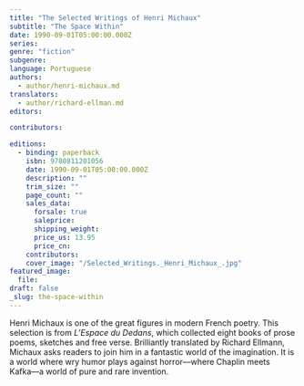```yaml
---
title: "The Selected Writings of Henri Michaux"
subtitle: "The Space Within"
date: 1990-09-01T05:00:00.000Z
series:
genre: "fiction"
subgenre:
language: Portuguese
authors:
  - author/henri-michaux.md
translators:
  - author/richard-ellman.md
editors:

contributors:

editions:
  - binding: paperback
    isbn: 9780811201056
    date: 1990-09-01T05:00:00.000Z
    description: ""
    trim_size: ""
    page_count: ""
    sales_data:
      forsale: true
      saleprice:
      shipping_weight:
      price_us: 13.95
      price_cn:
    contributors:
    cover_image: "/Selected_Writings._Henri_Michaux_.jpg"
featured_image:
  file:
draft: false
_slug: the-space-within
---
```


Henri Michaux is one of the great figures in modern French poetry. This selection is from _L’Espace du Dedans_, which collected eight books of prose poems, sketches and free verse. Brilliantly translated by Richard Ellmann, Michaux asks readers to join him in a fantastic world of the imagination. It is a world where wry humor plays against horror––where Chaplin meets Kafka––a world of pure and rare invention.

